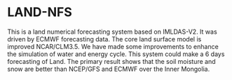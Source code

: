 # LAND-NFS
This is a land numerical forecasting system based on IMLDAS-V2. It was driven by ECMWF forecasting data.
The core land surface model is improved NCAR/CLM3.5. We have made some improvements to enhance the simulation of water and energy cycle.
This system could make a 6 days forecasting of Land. The primary result shows that the soil moisture and snow are better than NCEP/GFS and ECMWF over the Inner Mongolia.
